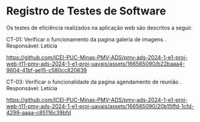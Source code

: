 # Registro de Testes de Software

Os testes de eficiência realizados na aplicação web são descritos a seguir.

CT-01: Verificar o funcionamento da pagina galeria de imagens .<br>
Responsável: Leticia

https://github.com/ICEI-PUC-Minas-PMV-ADS/pmv-ads-2024-1-e1-proj-web-t11-pmv-ads-2024-1-e1-proj-uavais/assets/166565090/b22baaa4-9604-41bf-ae15-c580cc820639

CT-03: Verificar o funcionalidade da pagina agendamento de reunião  .<br>
Responsável: Leticia



https://github.com/ICEI-PUC-Minas-PMV-ADS/pmv-ads-2024-1-e1-proj-web-t11-pmv-ads-2024-1-e1-proj-uavais/assets/166565090/20b15ffd-1cfd-4299-aaaa-c85116c39bfd





